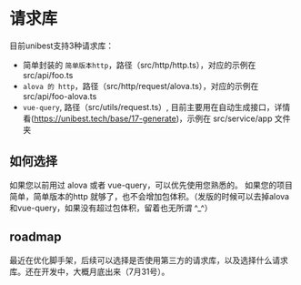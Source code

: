 # 请求库

目前unibest支持3种请求库：
- 简单封装的 `简单版本http`，路径（src/http/http.ts），对应的示例在 src/api/foo.ts
- `alova 的 http`，路径（src/http/request/alova.ts），对应的示例在 src/api/foo-alova.ts
- `vue-query`, 路径（src/utils/request.ts）, 目前主要用在自动生成接口，详情看(https://unibest.tech/base/17-generate)，示例在 src/service/app 文件夹

## 如何选择
如果您以前用过 alova 或者 vue-query，可以优先使用您熟悉的。
如果您的项目简单，简单版本的http 就够了，也不会增加包体积。（发版的时候可以去掉alova和vue-query，如果没有超过包体积，留着也无所谓 ^_^）

## roadmap
最近在优化脚手架，后续可以选择是否使用第三方的请求库，以及选择什么请求库。还在开发中，大概月底出来（7月31号）。